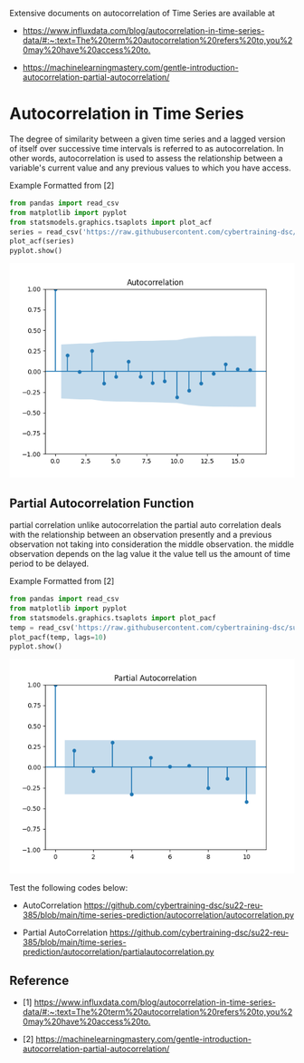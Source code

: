 Extensive documents on autocorrelation of Time Series are available at

* <https://www.influxdata.com/blog/autocorrelation-in-time-series-data/#:~:text=The%20term%20autocorrelation%20refers%20to,you%20may%20have%20access%20to.>

* <https://machinelearningmastery.com/gentle-introduction-autocorrelation-partial-autocorrelation/>

# Autocorrelation in Time Series

The degree of similarity between a given time series and a lagged version of 
itself over successive time intervals is referred to as autocorrelation. In 
other words, autocorrelation is used to assess the relationship between a 
variable's current value and any previous values to which you have access.

Example Formatted from [2]

```python
from pandas import read_csv
from matplotlib import pyplot
from statsmodels.graphics.tsaplots import plot_acf
series = read_csv('https://raw.githubusercontent.com/cybertraining-dsc/su22-reu-385/main/time-series-prediction/temperature2.csv', header=0, index_col=0)
plot_acf(series)
pyplot.show()
```
![img.png](img.png)

## Partial Autocorrelation Function

partial correlation unlike autocorrelation the partial auto correlation
deals with the relationship between an observation presently and a previous 
observation not taking into consideration the middle observation. the middle 
observation depends on the lag value it the value tell us the amount of time period 
to be delayed.

Example Formatted from [2]

```python
from pandas import read_csv
from matplotlib import pyplot
from statsmodels.graphics.tsaplots import plot_pacf
temp = read_csv('https://raw.githubusercontent.com/cybertraining-dsc/su22-reu-385/main/time-series-prediction/temperature2.csv', header=0, index_col=0)
plot_pacf(temp, lags=10)
pyplot.show()
```
![img1.png](img1.png)

Test the following codes below:

* AutoCorrelation <https://github.com/cybertraining-dsc/su22-reu-385/blob/main/time-series-prediction/autocorrelation/autocorrelation.py>

* Partial AutoCorrelation <https://github.com/cybertraining-dsc/su22-reu-385/blob/main/time-series-prediction/autocorrelation/partialautocorrelation.py>

## Reference
* [1] <https://www.influxdata.com/blog/autocorrelation-in-time-series-data/#:~:text=The%20term%20autocorrelation%20refers%20to,you%20may%20have%20access%20to.>

* [2] <https://machinelearningmastery.com/gentle-introduction-autocorrelation-partial-autocorrelation/>
